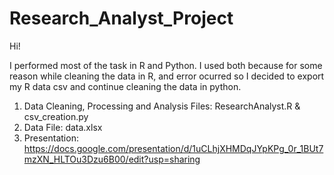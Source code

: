 # Research_Analyst_Project

Hi!

I performed most of the task in R and Python. I used both because for some reason while cleaning the data in R, and error ocurred so I decided to export my R data csv and continue cleaning the data in python. 

1. Data Cleaning, Processing and Analysis Files: ResearchAnalyst.R & csv_creation.py 
2. Data File: data.xlsx
3. Presentation: https://docs.google.com/presentation/d/1uCLhjXHMDqJYpKPg_0r_1BUt7mzXN_HLTOu3Dzu6B00/edit?usp=sharing

